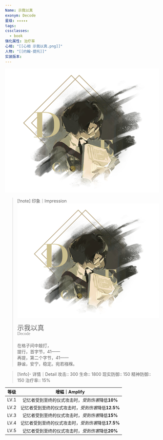 ```yaml
---
Name: 示我以真
exonym: Decode
星级: ✦✦✦✦✦
tags:
cssclasses:
  - book
强化属性: 治疗率
心相: "[[心相 示我以真.png]]"
人物: "[[约翰·提托]]"
实装版本:
---
```

![cover](assets/示我以真｜Decode.assets/心相%20示我以真.png)

> [!note] 印象｜Impression
> ![心相 示我以真|inlL|300](assets/示我以真｜Decode.assets/心相%20示我以真.png)
> <p style="font-family: '家族宋', sans-serif; font-size: 22px; line-height: 0.75; text-indent: 0;">示我以真<br><span style="font-family: serif; font-size: 14px; color: #888888;">Decode</span></p>
> 
> 在格子间中敲打，  
> 提行，首字节，41——  
> 再提，第二个字节，41——  
> 静谧，安宁，稳定。宛若襁褓。

> [!info]- 详情｜Detail
> 攻击:: 300
> 生命:: 1800
> 现实防御:: 150
> 精神防御:: 150
> 治疗率:: 15%

| 等级 |                    增幅｜Amplify                    |
| :--: | :-------------------------------------------------: |
| LV.1 |  记忆者受到至终的仪式攻击时，*受到伤害*降低**10%**  |
| LV.2 | 记忆者受到至终的仪式攻击时，*受到伤害*降低**12.5%** |
| LV.3 |  记忆者受到至终的仪式攻击时，*受到伤害*降低**15%**  |
| LV.4 | 记忆者受到至终的仪式攻击时，*受到伤害*降低**17.5%** |
| LV.5 |  记忆者受到至终的仪式攻击时，*受到伤害*降低**20%**  |
